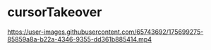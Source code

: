 # cursorTakeover


https://user-images.githubusercontent.com/65743692/175699275-85859a8a-b22a-4346-9355-dd361b885414.mp4

